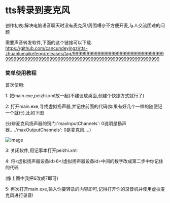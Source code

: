 # tts转录到麦克风
创作初衷:解决电脑语音聊天时没有麦克风/周围嘈杂不方便开麦,与人交流困难的问题

需要声音转发软件,下面的这个链接可以下载.
https://github.com/cancundeyingzi/tts-zhuanlumaikefeng/releases/tag/99999999999999999999999999999999999999999999999999999999999999999999999999999999999999999
### 简单使用教程
首次使用:

1: 把main.exe,peizhi.xml放一起(不建议放桌面,创建个快捷方式就行了)

2: 打开main.exe,寻找虚拟扬声器,并记住前面的代码(如果有好几个一样的随便记一个就行),比如下图

(分辨麦克风扬声器的窍门:'maxInputChannels': 0说明是扬声器.....'maxOutputChannels': 0是麦克风....)

![image](https://user-images.githubusercontent.com/73635883/192142590-80a94a28-f07a-4313-9c4c-32f3975ffafa.png)

3: 关闭软件,用记事本打开peizhi.xml

4: 将<虚拟扬声器设备id>6</虚拟扬声器设备id>中间的数字改成第二步中你记住的代码

(像上图中我把6改成7即可)

5: 再次打开main.exe,输入你要转录的内容即可,记得打开你的录音机并使用虚拟麦克风进行录音!
